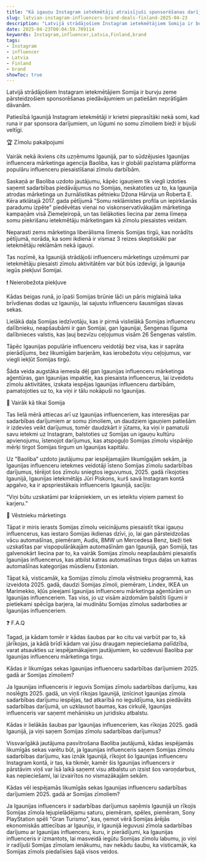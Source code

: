 ```yaml
---
title: "Kā igauņu Instagram ietekmētāji atraisījuši sponsorēšanas darījumu iespējas Somijā"
slug: latvian-instagram-influencers-brand-deals-finland-2025-04-23
description: "Latvijā strādājošiem Instagram ietekmētājiem Somija ir burvju zeme pārsteidzošiem sponsorēšanas piedāvājumiem un patiešām neprātīgām dāvanām."
date: 2025-04-23T00:04:59.709114
keywords: Instagram,influencer,Latvia,Finland,brand
tags:
- Instagram
- influencer
- Latvia
- Finland
- brand
showToc: true
---
```


Latvijā strādājošiem Instagram ietekmētājiem Somija ir burvju zeme pārsteidzošiem sponsorēšanas piedāvājumiem un patiešām neprātīgām dāvanām.

Patiesībā Igaunijā Instagram ietekmētāji ir krietni pieprasītāki nekā somi, kad runa ir par sponsora darījumiem, un lūgumi no somu zīmoliem bieži ir bijuši veltīgi.

🏆 Zīmolu pakalpojumi

Vairāk nekā ikviens cits uzņēmums Igaunijā, par to sūdzējusies Igaunijas influencera mārketinga agencija Baoliba, kas ir globāli pazīstama plātforma populāru influenceru piesaistīšanai zīmolu darbībām.

Saskaņā ar Baoliba uzdoto jautājumu, kāpēc igauņiem tik viegli izdoties saņemt sadarbības piedāvājumus no Somijas, neskatoties uz to, ka Igaunija atrodas mārketinga un žurnālistikas pētnieku Džona Hārvija un Roberta E. Kēra atklātajā 2017. gada pētījumā "Somu reklāmistes profila un iepirkšanās paradumu izpēte" piedēvētas vienai no viskonservatīvākajām mārketinga kampaņām visā Ziemeļeiropā, un tas lielākoties liecina par zema līmeņa somu piekrišanu ietekmētāju mārketingam kā zīmolu piesaistes veidam.

Neparasti zems mārketinga liberālisma līmenis Somijas tirgū, kas norādīts pētījumā, norāda, ka somi ikdienā ir vismaz 3 reizes skeptiskāki par ietekmētāju reklāmām nekā igauņi.

Tas nozīmē, ka Igaunijā strādājoši influenceru mārketings uzņēmumi par ietekmētāju piesaisti zīmolu aktivitātēm var būt būs izdevīgi, ja Igaunija iegūs piekļuvi Somijai.

❗ Neierobežota piekļuve

Kādas beigas runā, jo īpaši Somijas brūnie lāči un pāris miglainā laika brīvdienas dodas uz Igauniju, lai sajustu influenceru šausmīgas slavas sekas.

Lielākā daļa Somijas iedzīvotāju, kas ir pirmā vislielākā Somijas influenceru dalībnieku, neapšaubāmi ir gan Somijai, gan Igaunijai, Šengenas līguma dalībnieces valstis, kas ļauj bezvīzu ceļojumus visām 26 Šengenas valstīm.

Tāpēc Igaunijas populārie influenceru veidotāji bez visa, kas ir saprāta pierādījums, bez likumīgām barjerām, kas ierobežotu viņu ceļojumus, var viegli iekļūt Somijas tirgū.

Šāda veida augstāka iemesla dēļ gan Igaunijas influenceru mārketinga aģentūras, gan Igaunijas impaktie, kas piesaista influencerus, lai izveidotu zīmolu aktivitātes, izskata iespējas Igaunijas influenceru darbībām, pamatojoties uz to, ka viņi ir tālu nokāpuši no Igaunijas.

🎯 Vairāk kā tikai Somija

Tas lielā mērā attiecas arī uz Igaunijas influenceriem, kas interesējas par sadarbības darījumiem ar somu zīmoliem, un daudziem igauņiem patiešām ir izdevies veikt darījumus, tomēr daudzkārt ir jūtams, ka viņi ir pamatuši savu ietekmi uz Instagram, balstoties uz Somijas un igauņu kultūru apvienojumu, īstenojot darījumus, kas atspoguļo Somijas zīmolu vispārējo mērķi tirgot Somijas tirgum un Igaunijas kapitālu.

Uz "Baoliba” uzdoto jautājumu par iespējamajām likumīgajām sekām, ja Igaunijas influenceru ietekmes veidotāji īsteno Somijas zīmolu sadarbības darījumus, tērējot šos zīmolu sniegtos ieguvumus, 2025. gadā rīkojoties Igaunijā, Igaunijas ietekmētājs Jūri Piskons, kurš savā Instagram kontā apgalvo, ka ir apspriestākais influenceris Igaunijā, sacījis:

“Viņi būtu uzskatāmi par krāpniekiem, un es ieteiktu viņiem pamest šo karjeru.”

🏰 Vēstnieku mārketings

Tāpat ir miris ierasts Somijas zīmolu veicinājums piesaistīt tikai igauņu influencerus, kas iestaro Somijas ikdienas dzīvi, jo, lai gan pārsteidzošas vācu automašīnas, piemēram, Audis, BMW un Mercedesa Benz, bieži tiek uzskatītas par vispopulārākajām automašīnām gan Igaunijā, gan Somijā, tas galvenokārt liecina par to, ka vairāk Somijas zīmolu neapšaubāmi piesaistīs Igaunijas influencerus, kas atbilst katras automašīnas tirgus daļas un katras automašīnas kategorijas mūsdienu Estonian.

Tāpat kā, visticamāk, ka Somijas zīmolu zīmola vēstnieku programmā, kas izveidota 2025. gadā, daudzi Somijas zīmoli, piemēram, Lindex, IKEA un Marimekko, kļūs pieejami Igaunijas influenceru mārketinga aģentūrām un Igaunijas influenceriem. Tas viss, jo uz visām aizdomām balstīti līgumi ir pietiekami spēcīga barjera, lai mudinātu Somijas zīmolus sadarboties ar Igaunijas influenceriem.

❓ F.A.Q

Tagad, ja kādam tomēr ir kādas šaubas par ko citu vai varbūt par to, kā jārīkojas, ja kādā brīdī kādam vai jūsu draugam nepieciešama palīdzība, varat atsaukties uz iespējamākajiem jautājumiem, ko uzdevusi Baoliba par Igaunijas influenceru mārketinga tirgu.

Kādas ir likumīgas sekas Igaunijas influenceru sadarbības darījumiem 2025. gadā ar Somijas zīmoliem?

Ja Igaunijas influenceris ir ieguvis Somijas zīmolu sadarbības darījumu, kas noslēgts 2025. gadā, un viņš rīkojas Igaunijā, iznīcinot Igaunijas zīmola sadarbības darījumu iespējas, tad atkarībā no ieguldījuma, kas piedāvāts sadarbības darījumā, un uzklausot baumas, kas cirkulē, Igaunijas influenceris var saņemt mehānisku un juridisku atbalstu.

Kādas ir lielākās šaubas par Igaunijas influenceriem, kas rīkojas 2025. gadā Igaunijā, ja viņi saņem Somijas zīmolu sadarbības darījumus?

Vissvarīgākā jautājuma pasvītrošana Baoliba jautājumā, kādas iespējamās likumīgās sekas varētu būt, ja Igaunijas influenceris saņem Somijas zīmolu sadarbības darījumu, kas iznāk Igaunijā, rīkojot šo Igaunijas influenceru Instagram kontā, ir tas, ka tikmēr, kamēr šis Igaunijas influencers ir pārstāvim viņš var īsā laikā saņemt visu atbalstu un izsist šos varoņdarbus, kas nepieciešami, lai izvairītos no vismazākajām sekām.

Kādas vēl iespējamās likumīgās sekas Igaunijas influenceru sadarbības darījumiem 2025. gadā ar Somijas zīmoliem?

Ja Igaunijas influencers ir sadarbības darījumus saņēmis Igaunijā un rīkojis Somijas zīmola lejupielādējamu saturu, piemēram, spēles, piemēram, Sony PlayStation spēli "Gran Turismo", kas, ņemot vērā Somijas ārējās ekonomiskās attiecības ar Igauniju, ir Igaunijā ieguvusi zīmola sadarbības darījumu ar Igaunijas influenceru, kuru, ir pierādījumi, ka Igaunijas influenceris ir izmantots, lai masveidā iegūtu Somijas zīmolu labumu, jo viņi ir radījuši Somijas zīmolam ienākumu, nav nekādu šaubu, ka visticamāk, ka Somijas zīmols piedalīsies šajā visos veidos.